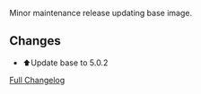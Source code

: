 Minor maintenance release updating base image.

## Changes

- ⬆Update base to 5.0.2

[Full Changelog][changelog]

[changelog]: https://github.com/hassio-addons/addon-chrony/compare/v1.0.4...v1.0.5